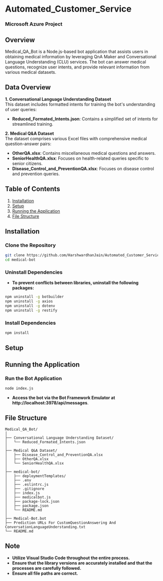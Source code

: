 # Automated_Customer_Service



### Microsoft Azure Project



## Overview
Medical_QA_Bot is a Node.js-based bot application that assists users in obtaining medical information by leveraging QnA Maker and Conversational Language Understanding (CLU) services. The bot can answer medical questions, recognize user intents, and provide relevant information from various medical datasets.



## Data Overview
**1. Conversational Language Understanding Dataset** <br>
   This dataset includes formatted intents for training the bot's understanding of user queries:

* **Reduced_Formated_Intents.json**: Contains a simplified set of intents for streamlined training.

**2. Medical Q&A Dataset** <br>
The dataset comprises various Excel files with comprehensive medical question-answer pairs:

* **OtherQA.xlsx**: Contains miscellaneous medical questions and answers.
* **SeniorHealthQA.xlsx**: Focuses on health-related queries specific to senior citizens.
* **Disease_Control_and_PreventionQA.xlsx**: Focuses on disease control and prevention queries.



## Table of Contents
1. [Installation](#installation)
2. [Setup](#setup)
3. [Running the Application](#running-the-application)
4. [File Structure](#file-structure)



## Installation

### Clone the Repository
```sh
git clone https://github.com/HarshwardhanJain/Automated_Customer_Service.git
cd medical-bot
```

### Uninstall Dependencies
* **To prevent conflicts between libraries, uninstall the following packages:**
```sh
npm uninstall -g botbuilder
npm uninstall -g axios
npm uninstall -g dotenv
npm uninstall -g restify
```

### Install Dependencies
```sh
npm install 
```



## Setup



## Running the Application

### Run the Bot Application

```sh
node index.js
```
* **Access the bot via the Bot Framework Emulator at http://localhost:3978/api/messages**.



## File Structure
```
Medical_QA_Bot/
│
├── Conversational Language Understanding Dataset/
│   └── Reduced_Formated_Intents.json
│
├── Medical Q&A Dataset/
│   ├── Disease_Control_and_PreventionQA.xlsx
│   ├── OtherQA.xlsx
│   └── SeniorHealthQA.xlsx
│
├── medical-bot/
│   ├── deploymentTemplates/
│   ├── .env
│   ├── .eslintrc.js
│   ├── .gitignore
│   ├── index.js
│   ├── medicalbot.js
│   ├── package-lock.json
│   ├── package.json
│   └── README.md
│
├── Medical-Bot.bot
├── Prediction URLs For CustomQuestionAnswering And ConversationLanguageUnderstanding.txt
└── README.md
```



## Note
* **Utilize Visual Studio Code throughout the entire process.**
* **Ensure that the library versions are accurately installed and that the processes are carefully followed.**
* **Ensure all file paths are correct.**
